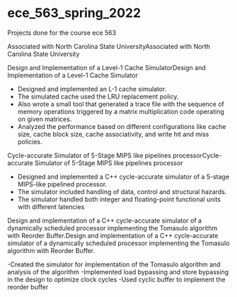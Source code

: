 # ece_563_spring_2022
Projects done for the course ece 563

Associated with North Carolina State UniversityAssociated with North Carolina State University




Design and Implementation of a Level-1 Cache SimulatorDesign and Implementation of a Level-1 Cache Simulator

- Designed and implemented an L-1 cache simulator.
- The simulated cache used the LRU replacement policy.
- Also wrote a small tool that generated a trace file with the sequence of memory operations triggered by a matrix multiplication code operating on given matrices.
- Analyzed the performance based on different configurations like cache size, cache block size, cache associativity, and write hit and miss policies.





Cycle-accurate Simulator of 5-Stage MIPS like pipelines processorCycle-accurate Simulator of 5-Stage MIPS like pipelines processor

- Designed and implemented a C++ cycle-accurate simulator of a 5-stage MIPS-like pipelined processor.
- The simulator included handling of data, control and structural hazards.
- The simulator handled both integer and floating-point functional units with different latencies



Design and implementation of a C++ cycle-accurate simulator of a dynamically scheduled processor implementing the Tomasulo algorithm with Reorder Buffer.Design and implementation of a C++ cycle-accurate simulator of a dynamically scheduled processor implementing the Tomasulo algorithm with Reorder Buffer.

-Created the simulator for implementation of the Tomasulo algorithm and analysis of the algorithm
-Implemented load bypassing and store bypassing in the design to optimize clock cycles
-Used cyclic buffer to implement the reorder buffer
